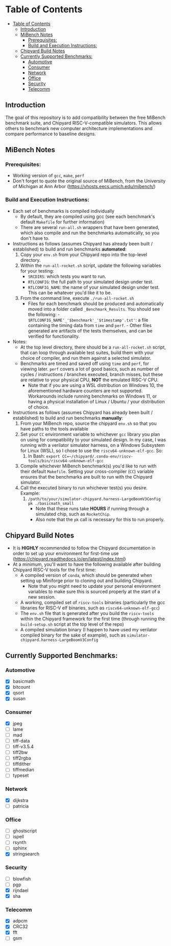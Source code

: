 # Table of Contents
- [Table of Contents](#table-of-contents)
  - [Introduction ](#introduction-)
  - [MiBench Notes ](#mibench-notes-)
    - [Prerequisites: ](#prerequisites-)
    - [Build and Execution Instructions: ](#build-and-execution-instructions-)
  - [Chipyard Build Notes ](#chipyard-build-notes-)
  - [Currently Supported Benchmarks:](#currently-supported-benchmarks)
    - [Automotive ](#automotive-)
    - [Consumer ](#consumer-)
    - [Network ](#network-)
    - [Office ](#office-)
    - [Security ](#security-)
    - [Telecomm ](#telecomm-)


## Introduction <a id="introduction-"></a>
The goal of this repository is to add compatibility between the free MiBench benchmark suite, and Chipyard RISC-V-compatible simulators. This allows others to benchmark new computer architecture implementations and compare performance to baseline designs.

## MiBench Notes <a id="mibench-notes-"></a>
### Prerequisites: <a id="prerequisites-"></a>
- Working version of `gcc`, `make`, `perf`
- Don't forget to quote the original source of MiBench, from the University of Michigan at Ann Arbor (https://vhosts.eecs.umich.edu/mibench/)

### Build and Execution Instructions: <a id="build-and-execution-instructions-"></a>
- Each set of benchmarks is compiled individually
  - By default, they are compiled using gcc (see each benchmark's default `Makefile` for further information)
  - There are several `run-all.sh` wrappers that have been generated, which also compile and run the benchmarks automatically, so you don't have to.
- Instructions as follows (assumes Chipyard has already been built / established) to build and run benchmarks **automated**:
  1. Copy your `env.sh` from your Chipyard repo into the top-level directory.
  2. Within the `run-all-rocket.sh` script, update the following variables for your testing:
     - `SRCDIRS`: which tests you want to run.
     - `RTLCONFIG`: the full path to your simulated design under test.
     - `RTLCONFIG_NAME`: the name of your simulated design under test. This can be whatever you'd like it to be.
  3. From the command line, execute `./run-all-rocket.sh`
     - Files for each benchmark should be produced and automatically moved into a folder called `_Benchmark_Results`. You should see the following:
           - `$RTLCONFIG_NAME'_'$benchmark'_'$timestamp'.txt'`: a file containing the timing data from `time` and `perf`.
           - Other files generated are artifacts of the tests themselves, and can be verified for functionality.
- Notes:
  - At the top level directory, there should be a `run-all-rocket.sh` script, that can loop through available test suites, build them with your choice of compiler, and run them against a selected simulator.
  - Benchmarks are timed and saved off using `time` and `perf`, for viewing later. `perf` covers a lot of good basics, such as number of cycles / instructions / branches executed, branch misses, but these are relative to your physical CPU, **NOT** the emulated RISC-V CPU.
    - Note that if you are using a WSL distribution on Windows 10, the aforementioned hardware counters are not supported. Workarounds include running benchmarks on Windows 11, or having a physical installation of Linux / Ubuntu / your distribution of choice.
- Instructions as follows (assumes Chipyard has already been built / established) to build and run benchmarks **manually**:
  1. From your MiBench repo, source the chipyard `env.sh` so that you have paths to the tools available
  2. Set your `CC` environment variable to whichever `gcc` library you plan on using for compatibility to your simulated design. In my case, I was running with a verilator simulator harness, on a Windows Subsystem for Linux (WSL), so I chose to use the `riscv64-unknown-elf-gcc`. So:
     1. In Bash: `export CC=~/chipyard/.conda-env/riscv-tools/bin/riscv64-unknown-elf-gcc`
  3. Compile whichever MiBench benchmark(s) you'd like to run with their default `Makefile`. Setting your cross-compiler (`CC`) variable ensures that the benchmarks are built to run with the Chipyard simulator.
  4. Call the executed binary to run whichever test(s) you desire. Example:
     1. `/path/to/your/simulator-chipyard.harness-LargeBoomV3Config pk ./basicmath_small`
        - Note that these runs take **HOURS** if running through a simulated chip, such as `RocketChip`.
        - Also note that the `pk` call is necessary for this to run properly.

## Chipyard Build Notes <a id="chipyard-build-notes-"></a>
- It is **HIGHLY** recommended to follow the Chipyard documentation in order to set up your environment for first-time use (https://chipyard.readthedocs.io/en/latest/index.html)
- At a minimum, you'll want to have the following available after building Chipyard RISC-V tools for the first time:
  - A compiled version of `conda`, which should be generated when setting up Miniforge prior to cloning out and building Chipyard.
    - Note that you might need to update your personal environment variables to make sure this is sourced properly at the start of a new session.
  - A working, compiled set of `riscv-tools` binaries (particularly the gcc libraries for RISC-V elf binaries, such as `riscv64-unknown-elf-gcc`)
  - The `env.sh` file that is generated after you build the `riscv-tools` within the Chipyard framework for the first time (through running the `build-setup.sh` script at the top level of the repo)
  - A compiled simulation binary (I happen to have used my verilator compiled binary for the sake of example), such as `simulator-chipyard.harness-LargeBoomV3Config`

## Currently Supported Benchmarks:<a id="currently-supported-benchmarks-"></a>
### Automotive <a id="automotive-"></a>
- [x] basicmath
- [x] bitcount
- [x] qsort
- [x] susan

### Consumer <a id="consumer-"></a>
- [x] jpeg
- [ ] lame
- [ ] mad
- [ ] tiff-data
- [ ] tiff-v3.5.4
- [ ] tiff2bw
- [ ] tiff2rgba
- [ ] tiffdither
- [ ] tiffmedian
- [ ] typeset

### Network <a id="network-"></a>
- [x] dijkstra
- [ ] patricia

### Office <a id="office-"></a>
- [ ] ghostscript
- [ ] ispell
- [ ] rsynth
- [ ] sphinx
- [x] stringsearch

### Security <a id="security-"></a>
- [ ] blowfish
- [ ] pgp
- [x] rijndael
- [x] sha

### Telecomm <a id="telecomm-"></a>
- [x] adpcm
- [x] CRC32
- [x] fft
- [ ] gsm